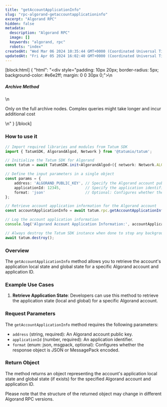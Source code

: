 ```yaml
---
title: "getAccountApplicationInfo"
slug: "rpc-algorand-getaccountapplicationinfo"
excerpt: "Algorand RPC"
hidden: false
metadata: 
  description: "Algorand RPC"
  image: []
  keywords: "algorand, rpc"
  robots: "index"
createdAt: "Wed Mar 06 2024 10:35:44 GMT+0000 (Coordinated Universal Time)"
updatedAt: "Fri Apr 05 2024 16:02:40 GMT+0000 (Coordinated Universal Time)"
---
```

[block:html]
{
  "html": "<div style=\"padding: 10px 20px; border-radius: 5px; background-color: #e6e2ff; margin: 0 0 30px 0;\">\n  <h5>Archive Method</h5>\n  <p>Only on the full archive nodes. Complex queries might take longer and incur additional cost</p>\n</div>"
}
[/block]


### How to use it

```typescript
// Import required libraries and modules from Tatum SDK
import { TatumSDK, AlgorandAlgod, Network } from '@tatumio/tatum';

// Initialize the Tatum SDK for Algorand
const tatum = await TatumSDK.init<AlgorandAlgod>({ network: Network.ALGORAND_ALGOD });

// Define the input parameters in a single object
const params = {
    address: 'ALGORAND_PUBLIC_KEY', // Specify the Algorand account public key.
    applicationId: 12345,           // Specify the application identifier.
    format: 'json'                  // Optional: Configures whether the response object is JSON or MessagePack encoded (enum: json, msgpack).
};

// Retrieve account application information for the Algorand account
const accountApplicationInfo = await tatum.rpc.getAccountApplicationInfo(params);

// Log the account application information
console.log('Algorand Account Application Information:', accountApplicationInfo);

// Always destroy the Tatum SDK instance when done to stop any background processes
await tatum.destroy();
```

### Overview

The `getAccountApplicationInfo` method allows you to retrieve the account's application local state and global state for a specific Algorand account and application ID.

### Example Use Cases

1. **Retrieve Application State**: Developers can use this method to retrieve the application state (local and global) for a specific Algorand account.

### Request Parameters

The `getAccountApplicationInfo` method requires the following parameters:

- `address` (string, required): An Algorand account public key.
- `applicationId` (number, required): An application identifier.
- `format` (enum: json, msgpack, optional): Configures whether the response object is JSON or MessagePack encoded.

### Return Object

The method returns an object representing the account's application local state and global state (if exists) for the specified Algorand account and application ID. 

Please note that the structure of the returned object may change in different Algorand RPC versions.

